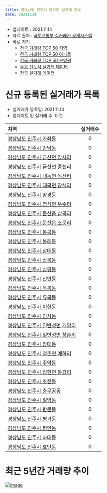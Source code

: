 ```yaml
---
title: 경상남도 진주시 아파트 실거래 정보
date: 20211114
---
```


* 업데이트 : 2021.11.14
* 자료 출처 : [국토교통부 실거래가 공개시스템](http://rt.molit.go.kr)
* 바로 가기
    * [전국 거래량 TOP 50 지역](https://apt-info.github.io/apt-trade-info/tr)
    * [전국 거래량 TOP 50 아파트](https://apt-info.github.io/apt-trade-info/ta)
    * [전국 거래량 TOP 50 분양권](https://apt-info.github.io/apt-trade-info/tb)
    * [주요 신도시 실거래 데이터](https://apt-info.github.io/apt-trade-info/newtown)
    * [전국 실거래 데이터](https://apt-info.github.io/apt-trade-info/all)



<script async src="https://pagead2.googlesyndication.com/pagead/js/adsbygoogle.js"></script>
<!-- 기본광고 -->
<ins class="adsbygoogle"
     style="display:block"
     data-ad-client="ca-pub-1142216861245946"
     data-ad-slot="4805727019"
     data-ad-format="auto"
     data-full-width-responsive="true"></ins>
<script>
     (adsbygoogle = window.adsbygoogle || []).push({});
</script>


# 신규 등록된 실거래가 목록

* 실거래가 등록일: 2021.11.14
* 업데이트 된 실거래 수: 0 건


|지역|실거래수|
|:---|:---:|
|[경상남도 진주시 가좌동](https://apt-info.github.io/apt-trade-info/r2594)|0|
|[경상남도 진주시 강남동](https://apt-info.github.io/apt-trade-info/r2583)|0|
|[경상남도 진주시 금산면 장사리](https://apt-info.github.io/apt-trade-info/r2597)|0|
|[경상남도 진주시 금산면 중천리](https://apt-info.github.io/apt-trade-info/r2603)|0|
|[경상남도 진주시 내동면 독산리](https://apt-info.github.io/apt-trade-info/r3145)|0|
|[경상남도 진주시 대곡면 광석리](https://apt-info.github.io/apt-trade-info/r2602)|0|
|[경상남도 진주시 망경동](https://apt-info.github.io/apt-trade-info/r2581)|0|
|[경상남도 진주시 명석면 우수리](https://apt-info.github.io/apt-trade-info/r2599)|0|
|[경상남도 진주시 문산읍 삼곡리](https://apt-info.github.io/apt-trade-info/r2596)|0|
|[경상남도 진주시 문산읍 소문리](https://apt-info.github.io/apt-trade-info/r2606)|0|
|[경상남도 진주시 봉곡동](https://apt-info.github.io/apt-trade-info/r2607)|0|
|[경상남도 진주시 봉래동](https://apt-info.github.io/apt-trade-info/r2608)|0|
|[경상남도 진주시 상대동](https://apt-info.github.io/apt-trade-info/r2586)|0|
|[경상남도 진주시 상봉동](https://apt-info.github.io/apt-trade-info/r2584)|0|
|[경상남도 진주시 상평동](https://apt-info.github.io/apt-trade-info/r2588)|0|
|[경상남도 진주시 신안동](https://apt-info.github.io/apt-trade-info/r2590)|0|
|[경상남도 진주시 옥봉동](https://apt-info.github.io/apt-trade-info/r2585)|0|
|[경상남도 진주시 유곡동](https://apt-info.github.io/apt-trade-info/r2601)|0|
|[경상남도 진주시 이현동](https://apt-info.github.io/apt-trade-info/r2592)|0|
|[경상남도 진주시 인사동](https://apt-info.github.io/apt-trade-info/r2604)|0|
|[경상남도 진주시 일반성면 개암리](https://apt-info.github.io/apt-trade-info/r3411)|0|
|[경상남도 진주시 일반성면 창촌리](https://apt-info.github.io/apt-trade-info/r2605)|0|
|[경상남도 진주시 장대동](https://apt-info.github.io/apt-trade-info/r3180)|0|
|[경상남도 진주시 정촌면 예하리](https://apt-info.github.io/apt-trade-info/r3506)|0|
|[경상남도 진주시 주약동](https://apt-info.github.io/apt-trade-info/r2582)|0|
|[경상남도 진주시 집현면 봉강리](https://apt-info.github.io/apt-trade-info/r2598)|0|
|[경상남도 진주시 초전동](https://apt-info.github.io/apt-trade-info/r2589)|0|
|[경상남도 진주시 충무공동](https://apt-info.github.io/apt-trade-info/r3318)|0|
|[경상남도 진주시 칠암동](https://apt-info.github.io/apt-trade-info/r2600)|0|
|[경상남도 진주시 판문동](https://apt-info.github.io/apt-trade-info/r2593)|0|
|[경상남도 진주시 평거동](https://apt-info.github.io/apt-trade-info/r2591)|0|
|[경상남도 진주시 평안동](https://apt-info.github.io/apt-trade-info/r3050)|0|
|[경상남도 진주시 하대동](https://apt-info.github.io/apt-trade-info/r2587)|0|
|[경상남도 진주시 호탄동](https://apt-info.github.io/apt-trade-info/r2595)|0|



<script async src="https://pagead2.googlesyndication.com/pagead/js/adsbygoogle.js"></script>
<!-- 기본광고 -->
<ins class="adsbygoogle"
     style="display:block"
     data-ad-client="ca-pub-1142216861245946"
     data-ad-slot="4805727019"
     data-ad-format="auto"
     data-full-width-responsive="true"></ins>
<script>
     (adsbygoogle = window.adsbygoogle || []).push({});
</script>


# 최근 5년간 거래량 추이


<div style="width:100%;">
    <canvas id="deal_progress" height="200"></canvas>
</div>

<script>
new Chart(document.getElementById("deal_progress"), {
    type: 'line',
    data: {
        labels: ['16.01','16.02','16.03','16.04','16.05','16.06','16.07','16.08','16.09','16.10','16.11','16.12','17.01','17.02','17.03','17.04','17.05','17.06','17.07','17.08','17.09','17.10','17.11','17.12','18.01','18.02','18.03','18.04','18.05','18.06','18.07','18.08','18.09','18.10','18.11','18.12','19.01','19.02','19.03','19.04','19.05','19.06','19.07','19.08','19.09','19.10','19.11','19.12','20.01','20.02','20.03','20.04','20.05','20.06','20.07','20.08','20.09','20.10','20.11','20.12','21.01','21.02','21.03','21.04','21.05','21.06','21.07','21.08','21.09','21.10','21.11'],
        datasets: [{
            label: '매매/분양권',
            data: [399,407,595,536,452,568,712,649,555,1053,728,457,449,480,778,540,454,439,415,401,488,430,436,371,489,353,387,299,441,310,348,336,268,388,278,309,377,306,441,297,315,312,364,409,347,635,527,591,525,560,439,337,545,717,666,521,550,625,1081,1074,705,553,585,464,530,564,525,559,617,565,85],
            borderColor: "rgba(66, 133, 243, 1)",
            backgroundColor: "rgba(66, 133, 243, 0.05)",
            borderWidth: 1,
            pointRadius: 0,
            fill: false,
            lineTension: 0
        },{
            label: '전/월세',
            data: [360,311,269,206,185,146,215,154,159,249,250,332,251,325,255,205,241,255,215,195,177,169,271,291,417,306,414,255,259,206,218,201,193,316,305,511,459,446,398,310,344,361,376,318,259,318,302,355,389,438,248,217,256,440,538,398,363,409,403,535,418,345,318,281,284,389,420,478,391,402,76],
            borderColor: "rgba(255, 90, 0, 1)",
            backgroundColor: "rgba(255, 90, 0, 0.05)",
            borderWidth: 1,
            pointRadius: 0,
            fill: false,
            lineTension: 0
        },{
            label: '합계',
            data: [759,718,864,742,637,714,927,803,714,1302,978,789,700,805,1033,745,695,694,630,596,665,599,707,662,906,659,801,554,700,516,566,537,461,704,583,820,836,752,839,607,659,673,740,727,606,953,829,946,914,998,687,554,801,1157,1204,919,913,1034,1484,1609,1123,898,903,745,814,953,945,1037,1008,967,161],
            borderColor: "rgba(0, 0, 0, 1)",
            backgroundColor: "rgba(0, 0, 0, 0.03)",
            borderWidth: 0.1,
            pointRadius: 0,
            fill: true,
            lineTension: 0
        }
        ]
    },
    options: {
        responsive: true,
        title: {
            display: false
        },
        tooltips: {
            mode: 'index',
            intersect: false
        },
        hover: {
            mode: 'nearest',
            intersect: true
        },
        scales: {
            xAxes: [{
                display: true,
                scaleLabel: {
                    display: true,
                    labelString: '년/월'
                }
            }],
            yAxes: [{
                display: true,
                ticks: {
                    suggestedMin: 0,
                },
                scaleLabel: {
                    display: true,
                    labelString: '실거래 수'
                }
            }]
        }
    }
});

</script>


[![image](https://apt-info.github.io/images/2020-01-03-apt-trade-info/1024x500.png)](https://play.google.com/store/apps/details?id=com.aptinfo.apttradeinfo)

